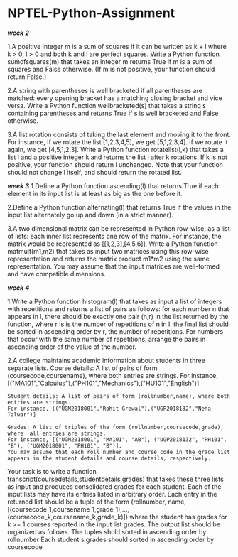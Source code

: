 # NPTEL-Python-Assignment

<b><i>week 2</i></b>

1.A positive integer m is a sum of squares if it can be written as k + l where k > 0, l > 0 and both k and l are perfect squares.
Write a Python function sumofsquares(m) that takes an integer m returns True if m is a sum of squares and False otherwise.
(If m is not positive, your function should return False.)

2.A string with parentheses is well bracketed if all parentheses are matched: 
every opening bracket has a matching closing bracket and vice versa.
Write a Python function wellbracketed(s) that takes a string s containing parentheses and returns True if s is well bracketed 
and False otherwise.

3.A list rotation consists of taking the last element and moving it to the front.
For instance, if we rotate the list [1,2,3,4,5], we get [5,1,2,3,4]. If we rotate it again, we get [4,5,1,2,3].
Write a Python function rotatelist(l,k) that takes a list l and a positive integer k and returns the list l after k rotations.
If k is not positive, your function should return l unchanged.
Note that your function should not change l itself, and should return the rotated list.


<b><i>week 3</i></b>
1.Define a Python function ascending(l) that returns True if each element in its input list is at least as big as the one before it.

2.Define a Python function alternating(l) that returns True if the values in the input list alternately go up and down
(in a strict manner).

3.A two dimensional matrix can be represented in Python row-wise, as a list of lists:
each inner list represents one row of the matrix. For instance, the matrix would be represented as [[1,2,3],[4,5,6]].
Write a Python function matmult(m1,m2) that takes as input two matrices using this row-wise representation 
and returns the matrix product m1*m2 using the same representation.
You may assume that the input matrices are well-formed and have compatible dimensions.

<b><i>week 4</i></b>

1.Write a Python function histogram(l) that takes as input a list of integers with repetitions and returns a list of pairs as follows:
for each number n that appears in l, there should be exactly one pair (n,r) in the list returned by the function, 
where r is is the number of repetitions of n in l.
the final list should be sorted in ascending order by r, the number of repetitions. 
For numbers that occur with the same number of repetitions, arrange the pairs in ascending order of the value of the number.


2.A college maintains academic information about students in three separate lists.
    Course details: A list of pairs of form (coursecode,coursename), where both entries are strings.
    For instance, [("MA101","Calculus"),("PH101","Mechanics"),("HU101","English")]

    Student details: A list of pairs of form (rollnumber,name), where both entries are strings.
    For instance, [("UGM2018001","Rohit Grewal"),("UGP2018132","Neha Talwar")]
    
	Grades: A list of triples of the form (rollnumber,coursecode,grade), where	all entries are strings.
    For instance, [("UGM2018001", "MA101", "AB"), ("UGP2018132", "PH101", "B"), ("UGM2018001", "PH101", "B")].
    You may assume that each roll number and course code in the grade list appears in the student details and course details, respectively.

Your task is to write a function transcript(coursedetails,studentdetails,grades) that takes these three lists as input and
produces consolidated grades for each student. Each of the input lists may have its entries listed in arbitrary order.
Each entry in the returned list should be a tuple of the form
(rollnumber, name,[(coursecode_1,coursename_1,grade_1),...,(coursecode_k,coursename_k,grade_k)])
where the student has grades for k >= 1 courses reported in the input list grades.
The output list should be organized as follows.
    The tuples shold sorted in ascending order by rollnumber
    Each student's grades should sorted in ascending order by coursecode
